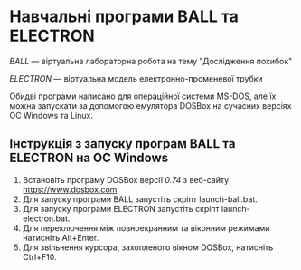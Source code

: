 Навчальні програми BALL та ELECTRON
===================================

*BALL* — віртуальна лабораторна робота на тему "Дослідження похибок"

*ELECTRON* — віртуальна модель електронно-променевої трубки

Обидві програми написано для операційної системи MS-DOS, 
але їх можна запускати за допомогою емулятора DOSBox на сучасних версіях ОС Windows та Linux.

Інструкція з запуску програм BALL та ELECTRON на ОС Windows
-----------------------------------------------------------

1. Встановіть програму DOSBox версії *0.74* з веб-сайту https://www.dosbox.com.
3. Для запуску програми BALL запустіть скріпт launch-ball.bat.
4. Для запуску програми ELECTRON запустіть скріпт launch-electron.bat.
5. Для переключення між повноекранним та віконним режимами натисніть Alt+Enter.
6. Для звільнення курсора, захопленого вікном DOSBox, натисніть Ctrl+F10.

